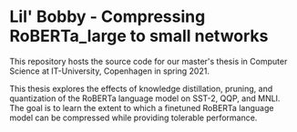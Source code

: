 # Lil' Bobby - Compressing RoBERTa_large to small networks

This repository hosts the source code for our master's thesis in Computer Science at IT-University, Copenhagen in spring 2021.

This thesis explores the effects of knowledge distillation, pruning, and quantization of the RoBERTa language model on SST-2, QQP, and MNLI.
The goal is to learn the extent to which a finetuned RoBERTa language model can be compressed while providing tolerable performance.
